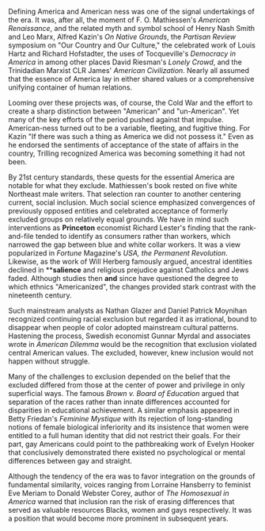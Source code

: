   
Defining America and American ness was one of the signal undertakings of the era. It was, after all, the moment of F. O. Mathiessen's *American Renaissance*, and the related myth and symbol school of Henry Nash Smith and Leo Marx, Alfred Kazin's *On Native Grounds*, the *Partisan Review* symposium on "Our Country and Our Culture," the celebrated work of Louis Hartz and Richard Hofstadter, the uses of Tocqueville's *Democracy in America* in among other places David Riesman's *Lonely Crowd*, and the Trinidadian Marxist CLR James' *American Civilization*. Nearly all assumed that the essence of America lay in either shared values or a comprehensive unifying container of human relations. 

Looming over these projects was, of course, the Cold War and the effort to create a sharp distinction between "American" and "un-American". Yet many of the key efforts of the period pushed against that impulse. American-ness turned out to be a variable, fleeting, and fugitive thing. For Kazin "If there was such a thing as America we did not possess it." Even as he endorsed the sentiments of acceptance of the state of affairs in the country, Trilling recognized America was becoming something it had not been.

By 21st century standards, these quests for the essential America are notable for what they exclude. Mathiessen's book rested on five white Northeast male writers. That selection ran counter to another centering current, social inclusion. Much social science emphasized convergences of previously opposed entities and celebrated acceptance of formerly excluded groups on relatively equal grounds. We have in mind such interventions as **Princeton** economist Richard Lester's finding that the rank-and-file tended to identify as consumers rather than workers, which narrowed the gap between blue and white collar workers. It was a view popularized in *Fortune* Magazine's *USA, the Permanent Revolution*. Likewise, as the work of Will Herberg famously argued, ancestral identities declined in ****salience** and religious prejudice against Catholics and Jews faded. Although studies then **and** since have questioned the degree to which ethnics "Americanized", the changes provided  stark contrast with the nineteenth century. 

Such mainstream analysts as Nathan Glazer and Daniel Patrick Moynihan recognized continuing racial exclusion but regarded it as irrational, bound to disappear when people of color adopted mainstream cultural patterns. Hastening the process, Swedish economist Gunnar Myrdal and associates wrote in *American Dilemma* would be the recognition that exclusion violated central American values. The excluded, however, knew inclusion would not happen without struggle. 

Many of the challenges to exclusion depended on the belief that the excluded  differed from those at the center of power and privilege in only superficial ways. The famous *Brown v. Board of Education* argued that separation of the races rather than innate differences accounted for disparities in educational achievement. A similar emphasis appeared in Betty Friedan's *Feminine Mystique* with its rejection of long-standing notions of female biological inferiority and its insistence that women were entitled to a full human identity that did not restrict their goals. For their part, gay Americans could point to the pathbreaking work of Evelyn Hooker that conclusively demonstrated there existed no psychological or mental differences between gay and straight.

Although the tendency of the era was to favor integration on the grounds of fundamental similarity, voices ranging from Lorraine Hansberry to feminist Eve Meriam to Donald Webster Corey, author of *The Homosexual in America* warned that inclusion ran the risk of erasing differences that served as valuable resources Blacks, women and gays respectively. It was a position that would become more prominent in subsequent years.  


